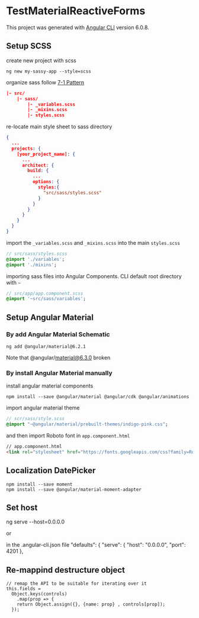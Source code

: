 # TestMaterialReactiveForms

This project was generated with [Angular CLI](https://github.com/angular/angular-cli) version 6.0.8.

## Setup SCSS

create new project with scss

``` npm
ng new my-sassy-app --style=scss
```

organize sass follow [7-1 Pattern](https://sass-guidelin.es/#the-7-1-pattern)

``` json
|- src/
    |- sass/
        |- _variables.scss
        |- _mixins.scss
        |- styles.scss
```

re-locate main style sheet to sass directory

``` json
{
  ...
  projects: {
    [your_project_name]: {
      ...
      architect: {
        build: {
          ...
          options: {
            styles:{
              "src/sass/styles.scss"
            }
          }
        }
      }
    }
  }
}
```

import the `_variables.scss` and `_mixins.scss` into the main `styles.scss`

``` sass
// src/sass/styles.scss
@import './variables';
@import './mixins';
```

importing sass files into Angular Components. CLI default root directory with `~`

``` sass
// src/app/app.component.scss
@import '~src/sass/variables';
```

## Setup Angular Material


### By add Angular Material Schematic

``` npm
ng add @angular/material@6.2.1
```

Note that @angular/material@6.3.0 broken

### By install Angular Material manually

install angular material components

``` npm
npm install --save @angular/material @angular/cdk @angular/animations
```

import angular material theme

``` sass
// scr/sass/style.scss
@import "~@angular/material/prebuilt-themes/indigo-pink.css";
```

and then import Roboto font in `app.component.html`

``` html
// app.component.html
<link rel="stylesheet" href="https://fonts.googleapis.com/css?family=Roboto:300,400,500,700,400italic">
```

## Localization DatePicker

``` npm
npm install --save moment
npm install --save @angular/material-moment-adapter
```

## Set host

ng serve --host=0.0.0.0

or

in the .angular-cli.json file
"defaults": { "serve": { "host": "0.0.0.0", "port": 4201 },

## Re-mappind destructure object

``` tsc
// remap the API to be suitable for iterating over it
this.fields =
  Object.keys(controls)
    .map(prop => {
    return Object.assign({}, {name: prop} , controls[prop]);
  });
```
